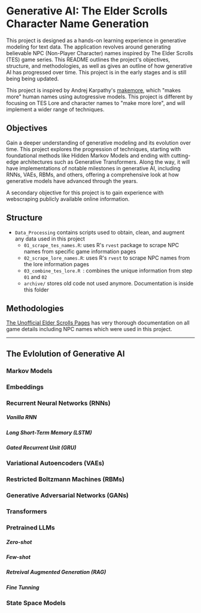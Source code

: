 # Generative AI: The Elder Scrolls Character Name Generation

This project is designed as a hands-on learning experience in generative modeling for text data. The application revolves around generating believable NPC (Non-Player Character) names inspired by The Elder Scrolls (TES) game series. This README outlines the project's objectives, structure, and methodologies, as well as gives an outline of how generative AI has progressed over time. This project is in the early stages and is still being being updated.

This project is inspired by Andrej Karpathy's [makemore](https://github.com/karpathy/makemore), which "makes more" human names using autogressive models. This project is different by focusing on TES Lore and character names to "make more lore", and will implement a wider range of techniques.

## Objectives

Gain a deeper understanding of generative modeling and its evolution over time. This project explores the progression of techniques, starting with foundational methods like Hidden Markov Models and ending with cutting-edge architectures such as Generative Transformers. Along the way, it will have implementations of notable milestones in generative AI, including RNNs, VAEs, RBMs, and others, offering a comprehensive look at how generative models have advanced through the years.

A secondary objective for this project is to gain experience with webscraping publicly available online information.


## Structure

- `Data_Processing` contains scripts used to obtain, clean, and augment any data used in this project
  - `01_scrape_tes_names.R`: uses R's `rvest` package to scrape NPC names from specific game information pages
  - `02_scrape_lore_names.R`: uses R's `rvest` to scrape NPC names from the lore information pages
  - `03_combine_tes_lore.R `: combines the unique information from step `01` and `02`
  - `archive/` stores old code not used anymore. Documentation is inside this folder


## Methodologies

[The Unofficial Elder Scrolls Pages](https://en.uesp.net/wiki/Main_Page) has very thorough documentation on all game details including NPC names which were used in this project.

---

## The Evlolution of Generative AI

### Markov Models

### Embeddings

### Recurrent Neural Networks (RNNs)

##### Vanilla RNN

##### Long Short-Term Memory (LSTM)

##### Gated Recurrent Unit (GRU)

### Variational Autoencoders (VAEs)

### Restricted Boltzmann Machines (RBMs)

### Generative Adversarial Networks (GANs)

### Transformers

### Pretrained LLMs

##### Zero-shot

##### Few-shot

##### Retreival Augmented Generation (RAG)

##### Fine Tunning

### State Space Models
